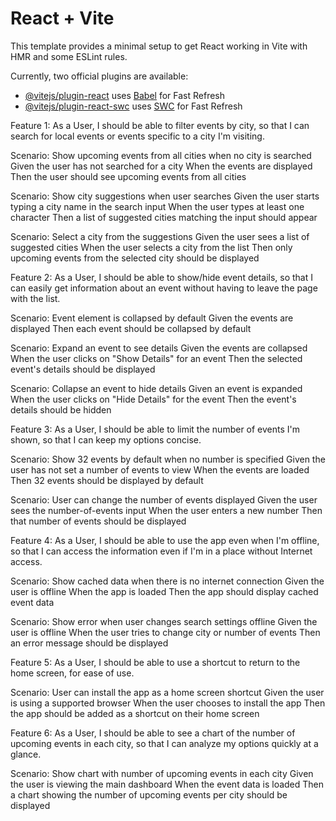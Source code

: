 # React + Vite

This template provides a minimal setup to get React working in Vite with HMR and some ESLint rules.

Currently, two official plugins are available:

- [@vitejs/plugin-react](https://github.com/vitejs/vite-plugin-react/blob/main/packages/plugin-react/README.md) uses [Babel](https://babeljs.io/) for Fast Refresh
- [@vitejs/plugin-react-swc](https://github.com/vitejs/vite-plugin-react-swc) uses [SWC](https://swc.rs/) for Fast Refresh


Feature 1:
As a User, I should be able to filter events by city, so that I can search for local events or events specific to a city I'm visiting.

Scenario: Show upcoming events from all cities when no city is searched
    Given the user has not searched for a city
    When the events are displayed
    Then the user should see upcoming events from all cities

Scenario: Show city suggestions when user searches
    Given the user starts typing a city name in the search input
    When the user types at least one character
    Then a list of suggested cities matching the input should appear

Scenario: Select a city from the suggestions
    Given the user sees a list of suggested cities
    When the user selects a city from the list
    Then only upcoming events from the selected city should be displayed

Feature 2:
As a User, I should be able to show/hide event details, so that I can easily get information about an event without having to leave the page with the list.

Scenario: Event element is collapsed by default
    Given the events are displayed
    Then each event should be collapsed by default

Scenario: Expand an event to see details
    Given the events are collapsed
    When the user clicks on "Show Details" for an event
    Then the selected event's details should be displayed

Scenario: Collapse an event to hide details
    Given an event is expanded
    When the user clicks on "Hide Details" for the event
    Then the event's details should be hidden

Feature 3: 
As a User, I should be able to limit the number of events I'm shown, so that I can keep my options concise.

Scenario: Show 32 events by default when no number is specified
    Given the user has not set a number of events to view
    When the events are loaded
    Then 32 events should be displayed by default

Scenario: User can change the number of events displayed
    Given the user sees the number-of-events input
    When the user enters a new number
    Then that number of events should be displayed

Feature 4:
As a User, I should be able to use the app even when I'm offline, so that I can access the information even if I'm in a place without Internet access.

Scenario: Show cached data when there is no internet connection
    Given the user is offline
    When the app is loaded
    Then the app should display cached event data

Scenario: Show error when user changes search settings offline
    Given the user is offline
    When the user tries to change city or number of events
    Then an error message should be displayed

Feature 5:
As a User, I should be able to use a shortcut to return to the home screen, for ease of use.

Scenario: User can install the app as a home screen shortcut
    Given the user is using a supported browser
    When the user chooses to install the app
    Then the app should be added as a shortcut on their home screen

Feature 6:
As a User, I should be able to see a chart of the number of upcoming events in each city, so that I can analyze my options quickly at a glance.

Scenario: Show chart with number of upcoming events in each city
    Given the user is viewing the main dashboard
    When the event data is loaded
    Then a chart showing the number of upcoming events per city should be displayed